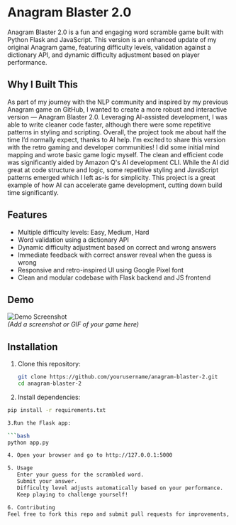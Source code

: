 # Anagram Blaster 2.0

Anagram Blaster 2.0 is a fun and engaging word scramble game built with Python Flask and JavaScript. This version is an enhanced update of my original Anagram game, featuring difficulty levels, validation against a dictionary API, and dynamic difficulty adjustment based on player performance.

## Why I Built This

As part of my journey with the NLP community and inspired by my previous Anagram game on GitHub, I wanted to create a more robust and interactive version — Anagram Blaster 2.0. Leveraging AI-assisted development, I was able to write cleaner code faster, although there were some repetitive patterns in styling and scripting.
Overall, the project took me about half the time I’d normally expect, thanks to AI help. I’m excited to share this version with the retro gaming and developer communities!
I did some initial mind mapping and wrote basic game logic myself. The clean and efficient code was significantly aided by Amazon Q's AI development CLI. While the AI did great at code structure and logic, some repetitive styling and JavaScript patterns emerged which I left as-is for simplicity.
This project is a great example of how AI can accelerate game development, cutting down build time significantly.

## Features

- Multiple difficulty levels: Easy, Medium, Hard
- Word validation using a dictionary API
- Dynamic difficulty adjustment based on correct and wrong answers
- Immediate feedback with correct answer reveal when the guess is wrong
- Responsive and retro-inspired UI using Google Pixel font
- Clean and modular codebase with Flask backend and JS frontend

## Demo

![Demo Screenshot](demo-screenshot.png)  
*(Add a screenshot or GIF of your game here)*

## Installation

1. Clone this repository:
   ```bash
   git clone https://github.com/yourusername/anagram-blaster-2.git
   cd anagram-blaster-2
2. Install dependencies:

```bash
pip install -r requirements.txt

3.Run the Flask app:

```bash
python app.py

4. Open your browser and go to http://127.0.0.1:5000

5. Usage
   Enter your guess for the scrambled word.
   Submit your answer.
   Difficulty level adjusts automatically based on your performance.
   Keep playing to challenge yourself!

6. Contributing
Feel free to fork this repo and submit pull requests for improvements, new features, or bug fixes!
